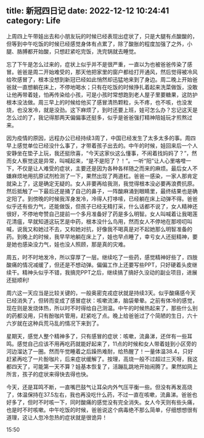 title: 新冠四日记
date: 2022-12-12 10:24:41
category: Life
---

上周四上午带娃出去和小朋友玩的时候已经表现出症状了，只是大腿有点酸酸的，但等到中午吃饭的时候已经感觉身体有点累了，除了酸胀的程度加强了之外，小腿、胳膊都开始酸，只想赶紧吃完饭，洗完锅就去睡觉。

忘了下午是怎么过来的，症状上似乎并不是很严重，一直以为也被爸爸传染了感冒。爸爸是周二开始难受的，那天他把家里的窗户都给打开通风，然后觉得被冷风给吹感冒了，根本没想到新冠已经如此悄然却迅猛地来到了身边。周二晚上开始爸爸就一直想躺在床上，不停地喝水；只有在吃饭的时候挣扎着起来洗菜做饭，没敢让他再带着娃，怕再传染给小孩，可是小孩时常想跑到老人屋子里要糖果，这防护根本没法做。周三早上的时候给他买了感冒清热颗粒，头不疼，也不咳，也没发烧，也没发冷，就是没劲。这下麻烦了，到时还要上班，娃可怎么办？忘记这天是怎么过的了，我记得那两天偏偏事还挺多，似乎是爸爸强打精神陪娃玩才煎熬过来。

因为疫情的原因，远程办公已经持续3周了，中国已经发生了太多太多的事。周四早上感觉单位已经没什么事了，才带着孩子出去的。中午的时候，娃回来后一个人安静坐在垫子上玩，我还挺欣喜，“今天这家伙这么懂事，不闹着找妈妈了？”，然而女人察觉这是异常，叫喊起来，“是不是阳了？！”。一听“阳”让人心里咯噔一下，不仅是让人难受的症状，主要还是因为各种各样随之而来的麻烦。最后女人不嫌麻烦地用抗原试剂检测了一下，果然出现了两道杠。爸爸一感染，一家人那肯定就染上了，这是确定无疑的。女人非要再给我测，我觉得根本没必要再浪费抗原。然后抵触了一下最后还是捅了自己的鼻子，一阵酸麻涌到眼睛里，最终结果也是确定阳了。到傍晚的时候我浑身发冷，冷得人打哆嗦，已经躺在床上动弹不得。爸爸似乎还有些力气，还能做饭，但孩子已经无精打采，什么话都不说了，女人精神还很好，不停地夸赞自己提前一个多月准备好了药是多么明智。女人叫喊着让我喝莲花清瘟，早就知道这玩艺是中药，根本没什么鸟用，然而女人不停地在那唠叨叫喊，说我又和她过不去，又和她对抗，好像我不喝真是对不起她那么明智准备的药。到晚上的时候，我早早地躺在床上了，娃也早点睡了，幸亏女人还挺精神，要是她也感染没力气，娃也没人照顾，那是真的灾难。

周五，时不时地发冷，所以穿厚了一层。继续吃了一些药，感觉精神好些了，四肢酸痛的情况减缓了，但还是不想动弹。偏偏工作上还要写些PPT，只好硬着头皮继续干。精神头似乎不错，我搞完PPT之后，继续搞了搞好久没动的副业项目，进展还挺顺利!

周六这一天应当是比较关键的，一般奥密克戎症状就是持续3天。似乎酸痛感今天已经消失了，但转而变成了感冒症状：咳嗽流涕，脑袋晕晕。之前有体冷的感觉，现在则是发烧体热，所以时不时得给自己测温。中午的时候热起来了，那些什么别的药都没用，只有酚咖片管用，赶紧吃了点。晚上给爸爸过了个简陋的生日，六十六岁就在这种兵荒马乱的情况下来到了。

星期天，感觉人整个精神多了，只有感冒的症状：咳嗽，流鼻涕，还伴有一些耳鸣。感觉自己应该不用再吃药就能好起来了，11点的时候和女人带着娃到小区旁的河边溜达了一圈。然而午觉睡着之后躁热难耐，给热醒了！一量体温38.4，只好赶紧再吃了一片酚咖片，后来症状缓解了。按理，高烧一般不过超过三天呀，我这都四天了，可能第一天不算？娃基本恢复了，活蹦乱跳地开始闹腾了。果然如网上所言，孩子的症状来得快去得也快。

今天，还是耳鸣不断，一直嘴巴鼓气让耳朵内外气压平衡一些。但没有再发高烧了，体温保持在37.5左右，我也再没吃什么药，不过一直在咳嗽，流鼻涕。爸爸也好多了，但时不时咳一下，同时酸痛的感觉没有完全消失。女人今天则有些头痛，也是时不时咳嗽。中午吃饭的时候，爸爸说这个病毒绝不那么简单，仔细想想很有道理，这让人忽冷忽热的症状就是很诡异！

15:50
